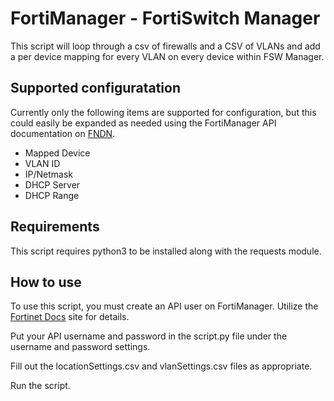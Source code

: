 # FortiManager - FortiSwitch Manager 
This script will loop through a csv of firewalls and a CSV of VLANs and add a per device mapping for every VLAN on every device within FSW Manager.

## Supported configuratation
Currently only the following items are supported for configuration, but this could easily be expanded as needed using the FortiManager API documentation on [FNDN](https://fndn.fortinet.net/).

* Mapped Device
* VLAN ID
* IP/Netmask
* DHCP Server
* DHCP Range

## Requirements
This script requires python3 to be installed along with the requests module. 

## How to use
To use this script, you must create an API user on FortiManager. Utilize the [Fortinet Docs](https://docs.fortinet.com/document/fortimanager/7.2.0/new-features/47777/fortimanager-supports-authentication-token-for-api-administrators-7-2-2) site for details.

Put your API username and password in the script.py file under the username and password settings. 

Fill out the locationSettings.csv and vlanSettings.csv files as appropriate. 

Run the script. 